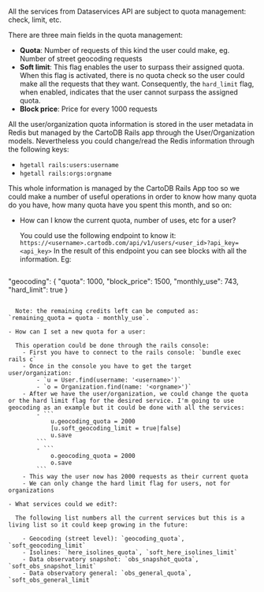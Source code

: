All the services from Dataservices API are subject to quota management: check, limit, etc.

There are three main fields in the quota management:

- **Quota**: Number of requests of this kind the user could make, eg. Number of street geocoding requests
- **Soft limit**: This flag enables the user to surpass their assigned quota. When this flag is activated, there is no quota check so the user could make all the requests that they want. Consequently, the `hard_limit` flag, when enabled, indicates that the user cannot surpass the assigned quota.
- **Block price**: Price for every 1000 requests


All the user/organization quota information is stored in the user metadata in Redis but managed by the CartoDB Rails app through the User/Organization models. Nevertheless you could change/read the Redis information through the following keys:

- `hgetall rails:users:username`
- `hgetall rails:orgs:orgname`

This whole information is managed by the CartoDB Rails App too so we could make a number of useful operations in order to know how many quota do you have, how many quota have you spent this month, and so on:

- How can I know the current quota, number of uses, etc for a user?

  You could use the following endpoint to know it: `https://<username>.cartodb.com/api/v1/users/<user_id>?api_key=<api_key>`
  In the result of this endpoint you can see blocks with all the information. Eg:
  ```json
"geocoding": {
    "quota": 1000,
    "block_price": 1500,
    "monthly_use": 743,
    "hard_limit": true
}
```

  Note: the remaining credits left can be computed as: `remaining_quota = quota - monthly_use`.

- How can I set a new quota for a user:

  This operation could be done through the rails console:
    - First you have to connect to the rails console: `bundle exec rails c`
    - Once in the console you have to get the target user/organization:
        - `u = User.find(username: '<username>')`
        - `o = Organization.find(name: '<orgname>')`
    - After we have the user/organization, we could change the quota or the hard limit flag for the desired service. I'm going to use geocoding as an example but it could be done with all the services:
        - ```
            u.geocoding_quota = 2000
            [u.soft_geocoding_limit = true|false]
            u.save
        ```
        - ```
            o.geocoding_quota = 2000
            o.save
        ```
    - This way the user now has 2000 requests as their current quota
    - We can only change the hard limit flag for users, not for organizations

- What services could we edit?:

  The following list numbers all the current services but this is a living list so it could keep growing in the future:

    - Geocoding (street level): `geocoding_quota`, `soft_geocoding_limit`
    - Isolines: `here_isolines_quota`, `soft_here_isolines_limit`
    - Data observatory snapshot: `obs_snapshot_quota`, `soft_obs_snapshot_limit`
    - Data observatory general: `obs_general_quota`, `soft_obs_general_limit`
